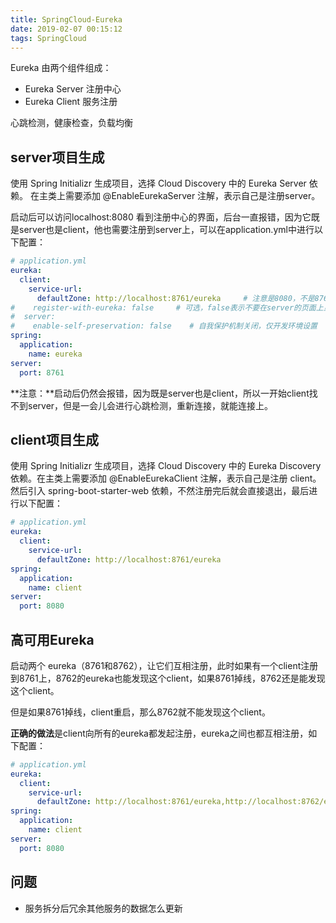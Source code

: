 ```yaml
---
title: SpringCloud-Eureka
date: 2019-02-07 00:15:12
tags: SpringCloud
---
```


Eureka 由两个组件组成：

- Eureka Server 注册中心
- Eureka Client 服务注册

心跳检测，健康检查，负载均衡

## server项目生成

使用 Spring Initializr 生成项目，选择 Cloud Discovery 中的 Eureka Server 依赖。
在主类上需要添加 @EnableEurekaServer 注解，表示自己是注册server。

启动后可以访问localhost:8080 看到注册中心的界面，后台一直报错，因为它既是server也是client，他也需要注册到server上，可以在application.yml中进行以下配置：

```yml
# application.yml
eureka:
  client:
    service-url:
      defaultZone: http://localhost:8761/eureka     # 注意是8080，不是8761
#    register-with-eureka: false     # 可选，false表示不要在server的页面上显示自己
#  server:
#    enable-self-preservation: false    # 自我保护机制关闭，仅开发环境设置
spring:
  application:
    name: eureka
server:
  port: 8761
```

**注意：**启动后仍然会报错，因为既是server也是client，所以一开始client找不到server，但是一会儿会进行心跳检测，重新连接，就能连接上。

## client项目生成

使用 Spring Initializr 生成项目，选择 Cloud Discovery 中的 Eureka Discovery 依赖。在主类上需要添加 @EnableEurekaClient 注解，表示自己是注册 client。然后引入 spring-boot-starter-web 依赖，不然注册完后就会直接退出，最后进行以下配置：

```yml
# application.yml
eureka:
  client:
    service-url:
      defaultZone: http://localhost:8761/eureka
spring:
  application:
    name: client
server:
  port: 8080
```

## 高可用Eureka

启动两个 eureka（8761和8762），让它们互相注册，此时如果有一个client注册到8761上，8762的eureka也能发现这个client，如果8761掉线，8762还是能发现这个client。

但是如果8761掉线，client重启，那么8762就不能发现这个client。

**正确的做法**是client向所有的eureka都发起注册，eureka之间也都互相注册，如下配置：

```yml
# application.yml
eureka:
  client:
    service-url:
      defaultZone: http://localhost:8761/eureka,http://localhost:8762/eureka     # 向两台eureka都发起注册
spring:
  application:
    name: client
server:
  port: 8080
```

## 问题

- 服务拆分后冗余其他服务的数据怎么更新